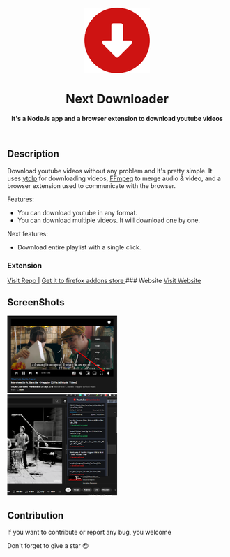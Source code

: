 <p align="center">
  <img width="150" src="./img/logo.png">
</p>
<h1 align="center"> Next Downloader </h1>
<p align="center">
  <b >It's a NodeJs app and a browser extension to download youtube videos</b>
</p>

<br>

## Description
Download youtube videos without any problem and It's pretty simple. It uses [ytdlp](https://github.com/yt-dlp/yt-dlp) for downloading videos, [FFmpeg](https://ffmpeg.org) to merge audio & video, and a browser extension used to communicate with the browser.

Features:

* You can download youtube in any format.
* You can download multiple videos. It will download one by one.

Next features:

* Download entire playlist with a single click.

### Extension
<a href="https://github.com/iqbal-rashed/next-downloader-extension">
Visit Repo
</a>
 | 
<a href="https://addons.mozilla.org/en-US/firefox/addon/next-downloader/">
Get it to firefox addons store
</a>
### Website
<a href="https://nextdownloader.web.app/">
Visit Website
</a>

## ScreenShots
<img width="50%" src="./img/ss1.png">
<img width="50%" src="./img/ss2.png">

<br>


## Contribution
If you want to contribute or report any bug, you welcome


Don't forget to give a star 😍




